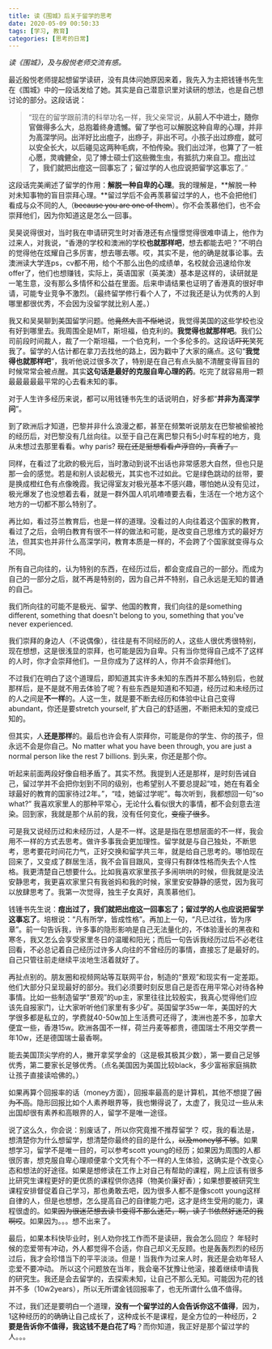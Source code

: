 ```yaml
---
title: 读《围城》后关于留学的思考
date: 2020-05-09 00:50:33
tags: [学习, 教育]
categories: [思考的日常]
---
```

*读《围城》，及与殷悦老师交流有感。*

最近殷悦老师提起想留学读研，没有具体问她原因来着，我先入为主把钱锺书先生在《围城》中的一段话发给了她。其实是自己潜意识里对读研的想法，也是自己想讨论的部分。这段话说：
>“现在的留学跟前清的科举功名一样，我父亲常说，**从前人不中进士，随你官做得多么大，总抱着终身遗憾。留了学也可以解脱这种自卑的心理，并非为高深学问。出洋好比出痘子，出痧子，非出不可。小孩子出过痧痘，就可以安全长大，以后碰见这两种毛病，不怕传染。我们出过洋，也算了了一桩心愿，灵魂健全，见了博士硕士们这些微生虫，有抵抗力来自卫。痘出过了，我们就把出痘这一回事忘了；留过学的人也应说把留学这事忘了**。”

这段话完美阐述了留学的作用：**解脱一种自卑的心理**。我的理解是，**解脱一种对未知事物的盲目崇拜心理。**留过学后不会再羡慕留过学的人，也不会把他们看成与众不同的人,（~~because you are one of them~~）。你不会羡慕他们，也不会崇拜他们，因为你知道这是怎么一回事。

吴昊说得很对，当时我在申请研究生时对香港还有点憧憬觉得很难申请上，他作为过来人，对我说，“香港的学校和澳洲的学校**也就那样吧**，想去都能去吧？”不明白的觉得他在炫耀自己多厉害，想去哪去哪。哎，其实不是，他的确是就事论事。去澳洲读大学连ps，cv都不用，给个不那么出色的成绩单，名校就会迅速给你发offer了，他们也想赚钱，实际上，英语国家（英美澳）基本是这样的，读研就是一笔生意，没有那么多情怀和公益在里面。后来申请结果也证明了香港真的很好申请，可能专业竞争不激烈。（最终留学修行看个人了，不过我还是认为优秀的人到哪里都很优秀，不会因为没留学就比别人差。）

我又和吴昊聊到美国留学问题。他~~竟然大言不惭地~~说，我觉得美国的这些学校也没有好到哪里去。我周围全是MIT，斯坦福，伯克利的。**我觉得也就那样吧**。我们公司前段时间裁人，裁了一个斯坦福，一个伯克利，一个多伦多的。这段话~~吓死~~笑死我了。留学的人估计都在拿刀去找他的路上，因为戳中了大家的痛点。这句“**我觉得也就那样吧**”，我听他说过很多次了，特别是在自己有点头脑不清醒变得盲目的时候常常会被点醒。其实**这句话是最好的克服自卑心理的药**。吃完了就容易用一颗最最最最最平常的心去看未知的事。

对于人生许多经历来说，都可以用钱锺书先生的话说明白，好多都“**并非为高深学问**”。

到了欧洲后才知道，巴黎并非什么浪漫之都，甚至在频繁听说朋友在巴黎被偷被抢的经历后，对巴黎没有几丝向往。以至于自己在离巴黎只有5小时车程的地方，竟从未想过去那里看看。why paris? ~~现在还是挺想看看卢浮宫的，真香了。~~

同样，在看过了北欧的极光后，当时激动到说不出话也非常感恩大自然，但也只是那一会的感觉。若是和别人谈起极光，其实也不过如此。它是绿色跳动的丝带，要是换成橙红色有点像晚霞。我记得室友对极光基本不感兴趣，哪怕她从没有见过，极光爆发了也没想着去看，就是一群外国人叽叽喳喳要去看，生活在一个地方这个地方的一切都不那么特别了。

再比如，看过芬兰教育后，也是一样的道理。没看过的人向往着这个国家的教育，看过了之后，会明白教育有很不一样的做法和可能，是改变自己思维方式的最好方法，但其实也并非什么高深学问，教育本质是一样的，不会跨了个国家就变得与众不同。

所有自己向往的，认为特别的东西，在经历过后，都会变成自己的一部分。而成为自己的一部分之后，就不再是特别的，因为自己并不特别，自己永远是无知的普通的自己。

我们所向往的可能不是极光、留学、他国的教育，我们向往的是something different, something that doesn't belong to you, something that you've never experienced.

我们崇拜的身边人（不说偶像），往往是有不同经历的人，这些人很优秀很特别，现在想想，这是很浅显的崇拜，也可能是因为自卑。只有当你觉得自己成不了这样的人时，你才会崇拜他们。一旦你成为了这样的人，你并不会崇拜他们。

不过我们在明白了这个道理后，即知道其实许多未知的东西并不那么特别后，也就那样后，是不是就不用去体验了呢？有些东西是知道和不知道，经历过和未经历过的人之间是**不一样**的。人这一生，就是要不断去经历和体验中让自己变得abundant，你还是要stretch yourself, 扩大自己的舒适圈，不断把未知的变成已知的。

但其实，人**还是那样**的。最后也许会有人崇拜你，可能是你的学生、你的孩子，但永远不会是你自己。No matter what you have been through, you are just a normal person like the rest 7 billions. 到头来，你还是那个你。

听起来前面两段好像自相矛盾了。其实不然。我提到人还是那样，是时刻告诫自己，留过学并不会把你划到不同的级别，也希望别人不要总提起“哇，她在有着全球最好的教育的国家待过2年。”，“哇，她留过学呢”。每次听到，我都想回一句“so what?” 我喜欢家里人的那种平常心，无论什么看似很大的事情，都不会刻意去渲染。回到家，我就是那个从前的我，没有任何变化，~~变瘦了很多~~。

可是我又说经历过和未经历过，人是不一样。这是是指在思想层面的不一样，我会用不一样的方式去思考。做许多事我会更加理性。留学就是与自己独处，不断思考，思考要花时间花力气，正好交换和留学共三年，就是给自己思考的。哪怕现在回来了，又变成了群居生活，我不会盲目跟风，变得只有群体性格而失去个人性格。我更清楚自己想要什么。比如我喜欢家里孩子多闹哄哄的时候，但我就是没法安静思考，我更喜欢家里只有我爸妈和我的时候，家里安安静静的感觉，因为我可以放肆思考了。我第一次觉得，独生子女真好，真羡慕他们。

钱锺书先生说：**痘出过了，我们就把出痘这一回事忘了；留过学的人也应说把留学这事忘了**。培根说：“凡有所学，皆成性格”。再加上一句，“凡已过往，皆为序章”。前一句告诉我，许多事的隐形影响是自己无法量化的，不体验漫长的黑夜和寒冬，我又怎么会享受家里冬日的温暖和阳光；而后一句告诉我经历过后不必老往回看，不必总记着自己经历过许多人向往的不曾经历的事情，直接忘了是最好的。自己只管往前走继续平淡地生活着就好了。

再扯点别的。朋友圈和视频网站等互联网平台，制造的“景观”和现实有一定差距。他们大部分只呈现最好的部分。我们必须要时刻反思自己是否在用平常心对待各种事情。比如一些制造留学“景观”的up主，家里往往比较殷实，我真心觉得他们应该先自报家门，让大家听听他们家里有多少矿。英国留学35w一年，美国好的大学很多都是私立的，学费就40-50w加上生活费可还得了，澳洲也差不多，加拿大便宜一些，香港15w。欧洲各国不一样，荷兰丹麦等都贵，德国瑞士不用交学费一年10w，还是德国瑞士最香啊。

能去美国顶尖学府的人，撇开拿奖学金的（这是极其极其少数），第一要自己足够优秀，第二要家长足够优秀。（点名美国因为美国比较black，多少富裕家庭捐款让孩子直接读哈佛的。）

如果再算个回报率的话（money方面），回报率最高的是计算机，其他不想提了~~因为不高~~。隐形回报比如个人素养眼界等，我也懒得说了，太虚了，我见过一些从未出国却很有素养和高眼界的人，留学不是唯一途径。

说了这么久，你会说：别废话了，所以你究竟推不推荐留学？
哎，我的看法是，想清楚你为什么想留学，想清楚你最终的目的是什么，~~以及money够不够~~。如果想学习，留学不是唯一目的，可以参考scott young的经历；如果因为周围的人都很厉害，想克服自卑心理顺便拿个文凭有个不一样的人生体验，这确实是个改变心态和想法的好途径。如果是想修读在工作上对自己有帮助的课程，网上应该有很多比研究生课程更好的更优质的课程供你选择（物美价廉好香）；如果想要被研究生课程安排督促着自己学习，那也勇敢去吧，因为很多人都不是像scott young这样自律的人，但是也想想，怎么提高自己的自律能力吧，这才是终生受用的能力，课程很虚的。如果~~因为很迷茫想去读书变得不那么迷茫，啊，读了书依然好迷茫的我啊哎~~。如果因为。。。想不出来了。

最后，如果本科快毕业时，别人劝你找工作而不是读研，我会怎么回应？
年轻时候的恋爱带有冲动，外人都觉得不合适，你自己却义无反顾。也是轰轰烈烈的经历过后，我才会珍惜当下的平平淡淡。但是！当我作为过来人时，我还是会劝年轻人恋爱不要冲动。
所以这个问题放在当年，我会毫不犹豫让他滚，接着继续申请我的研究生。我还是会去留学的，去探索未知，让自己不那么无知。可能因为花的钱并不多（10w2years），所以无所谓金钱回报率了，也无所谓什么值不值得。

不过，我们还是要明白一个道理，**没有一个留学过的人会告诉你这不值得**，因为，1这种经历的的确确让自己成长了，这种成长不是课程，是全方位的一种经历，2**要是告诉你不值得，我这钱不是白花了吗**？而你知道，我正好是那个留过学的人。。。
